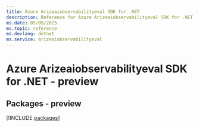 ```yaml
---
title: Azure Arizeaiobservabilityeval SDK for .NET
description: Reference for Azure Arizeaiobservabilityeval SDK for .NET
ms.date: 05/09/2025
ms.topic: reference
ms.devlang: dotnet
ms.service: arizeaiobservabilityeval
---
```

# Azure Arizeaiobservabilityeval SDK for .NET - preview
## Packages - preview
[!INCLUDE [packages](arizeaiobservabilityeval-index.md)]